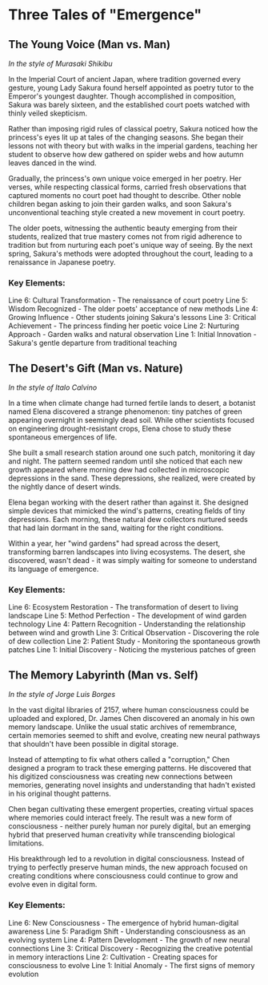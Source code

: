 # Three Tales of "Emergence"

## The Young Voice (Man vs. Man)
*In the style of Murasaki Shikibu*

In the Imperial Court of ancient Japan, where tradition governed every gesture, young Lady Sakura found herself appointed as poetry tutor to the Emperor's youngest daughter. Though accomplished in composition, Sakura was barely sixteen, and the established court poets watched with thinly veiled skepticism.

Rather than imposing rigid rules of classical poetry, Sakura noticed how the princess's eyes lit up at tales of the changing seasons. She began their lessons not with theory but with walks in the imperial gardens, teaching her student to observe how dew gathered on spider webs and how autumn leaves danced in the wind.

Gradually, the princess's own unique voice emerged in her poetry. Her verses, while respecting classical forms, carried fresh observations that captured moments no court poet had thought to describe. Other noble children began asking to join their garden walks, and soon Sakura's unconventional teaching style created a new movement in court poetry.

The older poets, witnessing the authentic beauty emerging from their students, realized that true mastery comes not from rigid adherence to tradition but from nurturing each poet's unique way of seeing. By the next spring, Sakura's methods were adopted throughout the court, leading to a renaissance in Japanese poetry.

### Key Elements:
Line 6: Cultural Transformation - The renaissance of court poetry
Line 5: Wisdom Recognized - The older poets' acceptance of new methods
Line 4: Growing Influence - Other students joining Sakura's lessons
Line 3: Critical Achievement - The princess finding her poetic voice
Line 2: Nurturing Approach - Garden walks and natural observation
Line 1: Initial Innovation - Sakura's gentle departure from traditional teaching

## The Desert's Gift (Man vs. Nature)
*In the style of Italo Calvino*

In a time when climate change had turned fertile lands to desert, a botanist named Elena discovered a strange phenomenon: tiny patches of green appearing overnight in seemingly dead soil. While other scientists focused on engineering drought-resistant crops, Elena chose to study these spontaneous emergences of life.

She built a small research station around one such patch, monitoring it day and night. The pattern seemed random until she noticed that each new growth appeared where morning dew had collected in microscopic depressions in the sand. These depressions, she realized, were created by the nightly dance of desert winds.

Elena began working with the desert rather than against it. She designed simple devices that mimicked the wind's patterns, creating fields of tiny depressions. Each morning, these natural dew collectors nurtured seeds that had lain dormant in the sand, waiting for the right conditions.

Within a year, her "wind gardens" had spread across the desert, transforming barren landscapes into living ecosystems. The desert, she discovered, wasn't dead - it was simply waiting for someone to understand its language of emergence.

### Key Elements:
Line 6: Ecosystem Restoration - The transformation of desert to living landscape
Line 5: Method Perfection - The development of wind garden technology
Line 4: Pattern Recognition - Understanding the relationship between wind and growth
Line 3: Critical Observation - Discovering the role of dew collection
Line 2: Patient Study - Monitoring the spontaneous growth patches
Line 1: Initial Discovery - Noticing the mysterious patches of green

## The Memory Labyrinth (Man vs. Self)
*In the style of Jorge Luis Borges*

In the vast digital libraries of 2157, where human consciousness could be uploaded and explored, Dr. James Chen discovered an anomaly in his own memory landscape. Unlike the usual static archives of remembrance, certain memories seemed to shift and evolve, creating new neural pathways that shouldn't have been possible in digital storage.

Instead of attempting to fix what others called a "corruption," Chen designed a program to track these emerging patterns. He discovered that his digitized consciousness was creating new connections between memories, generating novel insights and understanding that hadn't existed in his original thought patterns.

Chen began cultivating these emergent properties, creating virtual spaces where memories could interact freely. The result was a new form of consciousness - neither purely human nor purely digital, but an emerging hybrid that preserved human creativity while transcending biological limitations.

His breakthrough led to a revolution in digital consciousness. Instead of trying to perfectly preserve human minds, the new approach focused on creating conditions where consciousness could continue to grow and evolve even in digital form.

### Key Elements:
Line 6: New Consciousness - The emergence of hybrid human-digital awareness
Line 5: Paradigm Shift - Understanding consciousness as an evolving system
Line 4: Pattern Development - The growth of new neural connections
Line 3: Critical Discovery - Recognizing the creative potential in memory interactions
Line 2: Cultivation - Creating spaces for consciousness to evolve
Line 1: Initial Anomaly - The first signs of memory evolution
